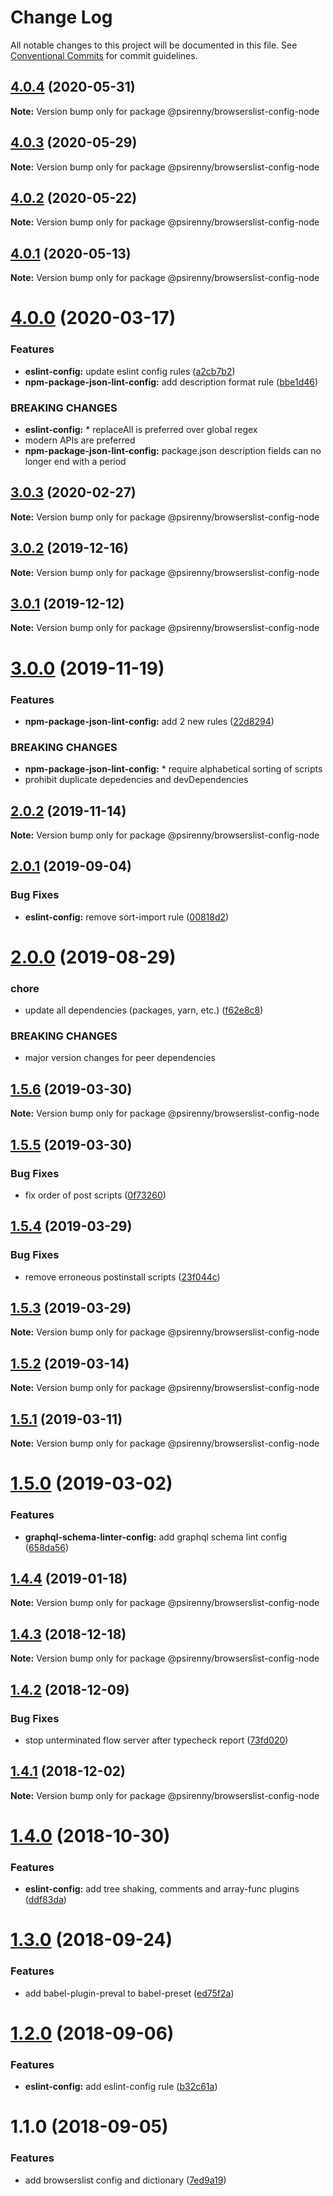 # Change Log

All notable changes to this project will be documented in this file.
See [Conventional Commits](https://conventionalcommits.org) for commit guidelines.

## [4.0.4](http://github.com/psirenny/monorepo/tree/master/packages/browserslist-config-node/compare/@psirenny/browserslist-config-node@4.0.0...@psirenny/browserslist-config-node@4.0.4) (2020-05-31)

**Note:** Version bump only for package @psirenny/browserslist-config-node





## [4.0.3](http://github.com/psirenny/monorepo/tree/master/packages/browserslist-config-node/compare/@psirenny/browserslist-config-node@4.0.0...@psirenny/browserslist-config-node@4.0.3) (2020-05-29)

**Note:** Version bump only for package @psirenny/browserslist-config-node





## [4.0.2](http://github.com/psirenny/monorepo/tree/master/packages/browserslist-config-node/compare/@psirenny/browserslist-config-node@4.0.0...@psirenny/browserslist-config-node@4.0.2) (2020-05-22)

**Note:** Version bump only for package @psirenny/browserslist-config-node





## [4.0.1](http://github.com/psirenny/monorepo/tree/master/packages/browserslist-config-node/compare/@psirenny/browserslist-config-node@4.0.0...@psirenny/browserslist-config-node@4.0.1) (2020-05-13)

**Note:** Version bump only for package @psirenny/browserslist-config-node





# [4.0.0](http://github.com/psirenny/monorepo/tree/master/packages/browserslist-config-node/compare/@psirenny/browserslist-config-node@3.0.3...@psirenny/browserslist-config-node@4.0.0) (2020-03-17)


### Features

* **eslint-config:** update eslint config rules ([a2cb7b2](http://github.com/psirenny/monorepo/tree/master/packages/browserslist-config-node/commit/a2cb7b2199a9eadbf5f6040d7e1235480f115780))
* **npm-package-json-lint-config:** add description format rule ([bbe1d46](http://github.com/psirenny/monorepo/tree/master/packages/browserslist-config-node/commit/bbe1d46e1cf0af33ce263bb422b1ae3cdea7227b))


### BREAKING CHANGES

* **eslint-config:** * replaceAll is preferred over global regex
* modern APIs are preferred
* **npm-package-json-lint-config:** package.json description fields can no longer end with a period





## [3.0.3](http://github.com/psirenny/monorepo/tree/master/packages/browserslist-config-node/compare/@psirenny/browserslist-config-node@3.0.2...@psirenny/browserslist-config-node@3.0.3) (2020-02-27)

**Note:** Version bump only for package @psirenny/browserslist-config-node





## [3.0.2](http://github.com/psirenny/monorepo/tree/master/packages/browserslist-config-node/compare/@psirenny/browserslist-config-node@3.0.1...@psirenny/browserslist-config-node@3.0.2) (2019-12-16)

**Note:** Version bump only for package @psirenny/browserslist-config-node





## [3.0.1](http://github.com/psirenny/monorepo/tree/master/packages/browserslist-config-node/compare/@psirenny/browserslist-config-node@3.0.0...@psirenny/browserslist-config-node@3.0.1) (2019-12-12)

**Note:** Version bump only for package @psirenny/browserslist-config-node





# [3.0.0](http://github.com/psirenny/monorepo/tree/master/packages/browserslist-config-node/compare/@psirenny/browserslist-config-node@2.0.2...@psirenny/browserslist-config-node@3.0.0) (2019-11-19)


### Features

* **npm-package-json-lint-config:** add 2 new rules ([22d8294](http://github.com/psirenny/monorepo/tree/master/packages/browserslist-config-node/commit/22d82944175374b223c9b531d0e612c66755c8fe))


### BREAKING CHANGES

* **npm-package-json-lint-config:** * require alphabetical sorting of scripts
* prohibit duplicate depedencies and devDependencies





## [2.0.2](http://github.com/psirenny/monorepo/tree/master/packages/browserslist-config-node/compare/@psirenny/browserslist-config-node@2.0.1...@psirenny/browserslist-config-node@2.0.2) (2019-11-14)

**Note:** Version bump only for package @psirenny/browserslist-config-node





## [2.0.1](http://github.com/psirenny/monorepo/tree/master/packages/browserslist-config-node/compare/@psirenny/browserslist-config-node@2.0.0...@psirenny/browserslist-config-node@2.0.1) (2019-09-04)


### Bug Fixes

* **eslint-config:** remove sort-import rule ([00818d2](http://github.com/psirenny/monorepo/tree/master/packages/browserslist-config-node/commit/00818d2))





# [2.0.0](http://github.com/psirenny/monorepo/tree/master/packages/browserslist-config-node/compare/@psirenny/browserslist-config-node@1.6.1...@psirenny/browserslist-config-node@2.0.0) (2019-08-29)


### chore

* update all dependencies (packages, yarn, etc.) ([f62e8c8](http://github.com/psirenny/monorepo/tree/master/packages/browserslist-config-node/commit/f62e8c8))


### BREAKING CHANGES

* major version changes for peer dependencies





## [1.5.6](https://github.com/psirenny/monorepo/tree/master/packages/browserslist-config-node/compare/@psirenny/browserslist-config-node@1.5.5...@psirenny/browserslist-config-node@1.5.6) (2019-03-30)

**Note:** Version bump only for package @psirenny/browserslist-config-node





## [1.5.5](https://github.com/psirenny/monorepo/tree/master/packages/browserslist-config-node/compare/@psirenny/browserslist-config-node@1.5.4...@psirenny/browserslist-config-node@1.5.5) (2019-03-30)


### Bug Fixes

* fix order of post scripts ([0f73260](https://github.com/psirenny/monorepo/tree/master/packages/browserslist-config-node/commit/0f73260))





## [1.5.4](https://github.com/psirenny/monorepo/tree/master/packages/browserslist-config-node/compare/@psirenny/browserslist-config-node@1.5.3...@psirenny/browserslist-config-node@1.5.4) (2019-03-29)


### Bug Fixes

* remove erroneous postinstall scripts ([23f044c](https://github.com/psirenny/monorepo/tree/master/packages/browserslist-config-node/commit/23f044c))





## [1.5.3](https://github.com/psirenny/monorepo/tree/master/packages/browserslist-config-node/compare/@psirenny/browserslist-config-node@1.5.2...@psirenny/browserslist-config-node@1.5.3) (2019-03-29)

**Note:** Version bump only for package @psirenny/browserslist-config-node





## [1.5.2](https://github.com/psirenny/monorepo/tree/master/packages/browserslist-config-node/compare/@psirenny/browserslist-config-node@1.5.1...@psirenny/browserslist-config-node@1.5.2) (2019-03-14)

**Note:** Version bump only for package @psirenny/browserslist-config-node





## [1.5.1](https://github.com/psirenny/monorepo/tree/master/packages/browserslist-config-node/compare/@psirenny/browserslist-config-node@1.5.0...@psirenny/browserslist-config-node@1.5.1) (2019-03-11)

**Note:** Version bump only for package @psirenny/browserslist-config-node





# [1.5.0](https://github.com/psirenny/monorepo/tree/master/packages/browserslist-config-node/compare/@psirenny/browserslist-config-node@1.4.4...@psirenny/browserslist-config-node@1.5.0) (2019-03-02)


### Features

* **graphql-schema-linter-config:** add graphql schema lint config ([658da56](https://github.com/psirenny/monorepo/tree/master/packages/browserslist-config-node/commit/658da56))





## [1.4.4](https://github.com/psirenny/monorepo/tree/master/packages/browserslist-config-node/compare/@psirenny/browserslist-config-node@1.4.3...@psirenny/browserslist-config-node@1.4.4) (2019-01-18)

**Note:** Version bump only for package @psirenny/browserslist-config-node





## [1.4.3](https://github.com/psirenny/monorepo/tree/master/packages/browserslist-config-node/compare/@psirenny/browserslist-config-node@1.4.2...@psirenny/browserslist-config-node@1.4.3) (2018-12-18)

**Note:** Version bump only for package @psirenny/browserslist-config-node





## [1.4.2](https://github.com/psirenny/monorepo/tree/master/packages/browserslist-config-node/compare/@psirenny/browserslist-config-node@1.4.1...@psirenny/browserslist-config-node@1.4.2) (2018-12-09)


### Bug Fixes

* stop unterminated flow server after typecheck report ([73fd020](https://github.com/psirenny/monorepo/tree/master/packages/browserslist-config-node/commit/73fd020))





## [1.4.1](https://github.com/psirenny/monorepo/tree/master/packages/browserslist-config-node/compare/@psirenny/browserslist-config-node@1.4.0...@psirenny/browserslist-config-node@1.4.1) (2018-12-02)

**Note:** Version bump only for package @psirenny/browserslist-config-node





# [1.4.0](https://github.com/psirenny/monorepo/tree/master/packages/browserslist-config-node/compare/@psirenny/browserslist-config-node@1.3.0...@psirenny/browserslist-config-node@1.4.0) (2018-10-30)


### Features

* **eslint-config:** add tree shaking, comments and array-func plugins ([ddf83da](https://github.com/psirenny/monorepo/tree/master/packages/browserslist-config-node/commit/ddf83da))





<a name="1.3.0"></a>
# [1.3.0](https://github.com/psirenny/monorepo/tree/master/packages/browserslist-config-node/compare/@psirenny/browserslist-config-node@1.2.0...@psirenny/browserslist-config-node@1.3.0) (2018-09-24)


### Features

* add babel-plugin-preval to babel-preset ([ed75f2a](https://github.com/psirenny/monorepo/tree/master/packages/browserslist-config-node/commit/ed75f2a))





<a name="1.2.0"></a>
# [1.2.0](https://github.com/psirenny/monorepo/tree/master/packages/browserslist-config-node/compare/@psirenny/browserslist-config-node@1.1.0...@psirenny/browserslist-config-node@1.2.0) (2018-09-06)


### Features

* **eslint-config:** add eslint-config rule ([b32c61a](https://github.com/psirenny/monorepo/tree/master/packages/browserslist-config-node/commit/b32c61a))





<a name="1.1.0"></a>
# 1.1.0 (2018-09-05)


### Features

* add browserslist config and dictionary ([7ed9a19](https://github.com/psirenny/monorepo/tree/master/packages/browserslist-config-node/commit/7ed9a19))
